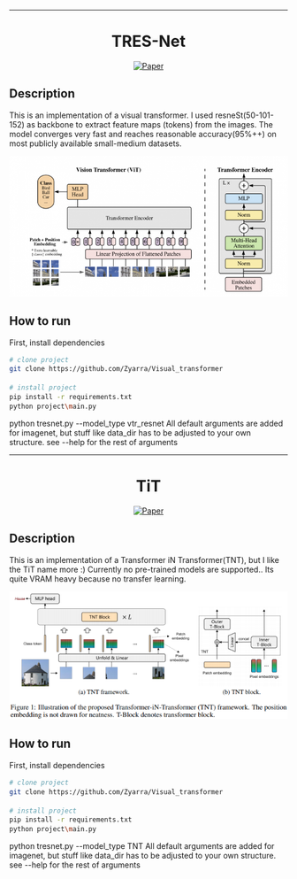 
---

<div align="center">    
 
# TRES-Net   

[![Paper](http://img.shields.io/badge/paper-arxiv.1001.2234-B31B1B.svg)](https://arxiv.org/abs/2006.03677)

<!--
ARXIV   
[![Paper](http://img.shields.io/badge/arxiv-math.co:1480.1111-B31B1B.svg)](https://arxiv.org/abs/2006.03677.pdf)
-->



</div>
 
## Description   
This is an implementation of a visual transformer.
I used resneSt(50-101-152) as backbone to extract feature maps (tokens) from the images.
The model converges very fast and reaches reasonable accuracy(95%++) on most publicly available small-medium datasets.

![arch](images/archhhh2-770x388.png)

## How to run   

First, install dependencies   
```bash
# clone project   
git clone https://github.com/Zyarra/Visual_transformer

# install project
pip install -r requirements.txt
python project\main.py
 ```   
python tresnet.py --model_type vtr_resnet
All default arguments are added for imagenet, but stuff like data_dir has to be adjusted to your own structure.
see --help for the rest of arguments

 


---

<div align="center">    
 
# TiT 

[![Paper](http://img.shields.io/badge/paper-arxiv.1001.2234-B31B1B.svg)](https://arxiv.org/pdf/2103.00112)

<!--
ARXIV   
[![Paper](http://img.shields.io/badge/arxiv-math.co:1480.1111-B31B1B.svg)](https://arxiv.org/pdf/2103.00112.pdf)
-->



</div>
 
## Description   
This is an implementation of a Transformer iN Transformer(TNT), but I like the TiT name more :)
Currently no pre-trained models are supported.. Its quite VRAM heavy because no transfer learning.

![arch](images/tnt.png)

## How to run   

First, install dependencies   
```bash
# clone project   
git clone https://github.com/Zyarra/Visual_transformer

# install project
pip install -r requirements.txt
python project\main.py
 ```   
python tresnet.py --model_type TNT
All default arguments are added for imagenet, but stuff like data_dir has to be adjusted to your own structure.
see --help for the rest of arguments

 


